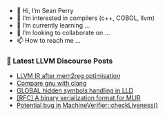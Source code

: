 - 👋 Hi, I’m Sean Perry
- 👀 I’m interested in compilers (c++, COBOL, llvm)
- 🌱 I’m currently learning ...
- 💞️ I’m looking to collaborate on ...
- 📫 How to reach me ...

<!---
s66perry/s66perry is a ✨ special ✨ repository because its `README.md` (this file) appears on your GitHub profile.
You can click the Preview link to take a look at your changes.
--->
### 📕 Latest LLVM Discourse Posts

<!-- DISCOURSE-LLVM:START -->
- [LLVM IR after mem2reg optimisation](https://discourse.llvm.org/t/llvm-ir-after-mem2reg-optimisation/63682#post_3)
- [Compare gnu with clang](https://discourse.llvm.org/t/compare-gnu-with-clang/63349#post_4)
- [GLOBAL hidden symbols handling in LLD](https://discourse.llvm.org/t/global-hidden-symbols-handling-in-lld/63666#post_3)
- [[RFC] A binary serialization format for MLIR](https://discourse.llvm.org/t/rfc-a-binary-serialization-format-for-mlir/63518#post_19)
- [Potential bug in MachineVerifier::checkLiveness&lpar;&rpar;](https://discourse.llvm.org/t/potential-bug-in-machineverifier-checkliveness/63676#post_4)
<!-- DISCOURSE-LLVM:END -->
